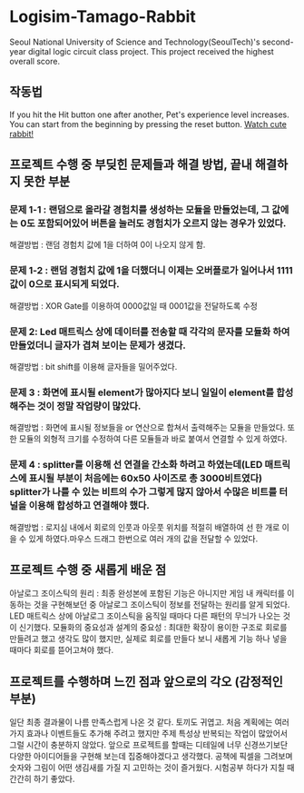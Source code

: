 # Logisim-Tamago-Rabbit
Seoul National University of Science and Technology(SeoulTech)'s second-year digital logic circuit class project.
This project received the highest overall score.
## 작동법
If you hit the Hit button one after another, Pet's experience level increases. You can start from the beginning by pressing the reset button.
[Watch cute rabbit!](https://github.com/younghun1124/Logisim-Tamago-Rabbit/files/7804759/_poster.pdf)


## 프로젝트 수행 중 부딪힌 문제들과 해결 방법, 끝내 해결하지 못한 부분
### 문제 1-1 : 랜덤으로 올라갈 경험치를 생성하는 모듈을 만들었는데, 그 값에는 0도 포함되어있어 버튼을 눌러도 경험치가 오르지 않는 경우가 있었다.

해결방법 : 랜덤 경험치 값에 1을 더하여 0이 나오지 않게 함. 
 
### 문제 1-2 : 랜덤 경험치 값에 1을 더했더니 이제는 오버플로가 일어나서 1111값이 0으로 표시되게 되었다.

해결방법 : XOR Gate를 이용하여 0000값일 때 0001값을 전달하도록 수정

### 문제 2: Led 매트릭스 상에 데이터를 전송할 때 각각의 문자를 모듈화 하여 만들었더니 글자가 겹쳐 보이는 문제가 생겼다. 

해결방법 : bit shift를 이용해 글자들을 밀어주었다.

### 문제 3 : 화면에 표시될 element가 많아지다 보니 일일이 element를 합성해주는 것이 정말 작업량이 많았다.

해결방법 : 화면에 표시될 정보들을 or 연산으로 합쳐서 출력해주는 모듈을 만들었다. 또한 모듈의 외형적 크기를 수정하여 다른 모듈들과 바로 붙여서 연결할 수 있게 하였다.

### 문제 4 : splitter를 이용해 선 연결을 간소화 하려고 하였는데(LED 매트릭스에 표시될 부분이 처음에는 60x50 사이즈로 총 3000비트였다) splitter가 나를 수 있는 비트의 수가 그렇게 많지 않아서 수많은 비트를 터널을 이용해 합성하고 연결해야 했다.

해결방법 : 로지심 내에서 회로의 인풋과 아웃풋 위치를 적절히 배열하여 선 한 개로 이을 수 있게 하였다.마우스 드래그 한번으로 여러 개의 값을 전달할 수 있었다.

## 프로젝트 수행 중 새롭게 배운 점
아날로그 조이스틱의 원리 : 최종 완성본에 포함된 기능은 아니지만 게임 내 캐릭터를 이동하는 것을 구현해보던 중 아날로그 조이스틱이 정보를 전달하는 원리를 알게 되었다. LED 매트릭스 상에 아날로그 조이스틱을 움직일 때마다 다른 패턴의 무늬가 나오는 것이 신기했다.
모듈화의 중요성과 설계의 중요성 : 최대한 확장이 용이한 구조로 회로를 만들려고 했고 생각도 많이 했지만, 실제로 회로를 만들다 보니 새롭게 기능 하나 넣을 때마다 회로를 뜯어고쳐야 했다. 

## 프로젝트를 수행하며 느낀 점과 앞으로의 각오 (감정적인 부분)
일단 최종 결과물이 나름 만족스럽게 나온 것 같다. 토끼도 귀엽고. 
처음 계획에는 여러가지 효과나 이벤트들도 추가해 주려고 했지만 주제 특성상 반복되는 작업이 많았어서 그럴 시간이 충분하지 않았다. 앞으로 프로젝트를 할때는 디테일에 너무 신경쓰기보단 다양한 아이디어들을 구현해 보는데 집중해야겠다고 생각했다. 공책에 픽셀을 그려보며 숫자와 그림이 어떤 생김새를 가질 지 고민하는 것이 즐거웠다. 시험공부 하다가 지칠 때 간간히 하기 좋았다.
